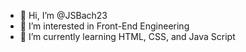- 👋 Hi, I’m @JSBach23
- 👀 I’m interested in Front-End Engineering
- 🌱 I’m currently learning HTML, CSS, and Java Script

<!---
JSBach23/JSBach23 is a ✨ special ✨ repository because its `README.md` (this file) appears on your GitHub profile.
You can click the Preview link to take a look at your changes.
--->
